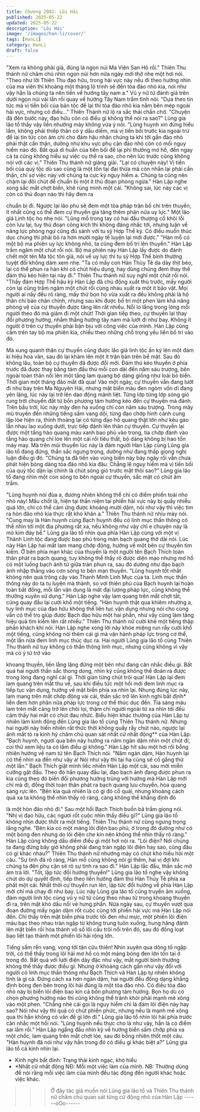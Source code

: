 ```yaml
---
title: Chương 2082: Lôi Hải
published: 2025-05-22
updated: 2025-05-22
description: 'Lôi Hải'
image: '/images/han-li/cover/'
tags: [HanLi]
category: HanLi
draft: false
---
```


"Xem ra không phải giả, đúng là ngọn núi Ma Viên San Hô rồi."
Thiên Thu thánh nữ chăm chú nhìn ngọn núi hơn nửa ngày mới
thở nhẹ một hơi nói.
"Theo như lời Thiên Thu đạo hữu, trong hải vực này nếu đi theo
hướng nhìn của ma viên thì khoảng một tháng lộ trình sẽ đến tòa
đảo nhỏ kia, nói như vậy hẳn là chúng ta nên tiến về hướng tây
nam a." Vũ y nữ tử đánh giá trên dưới ngọn núi vài lần rồi quay về
hướng Tây Nam trầm tĩnh nói.
"Dựa theo tin tức mà vị tiền bối của bản tộc để lại thì tòa đảo nhỏ
kia nằm bên mép ngoài hải vực, nhưng có điều..." Thiên Thánh
nữ lộ ra sắc thái chần chờ.
"Chuyện đã đên bước này, đạo hữu còn có điều gì không thể nói
ra sao?" Lũng gia lão tổ thấy vậy liền nhướng mày không vừa ý
nói.
"Lũng huynh xin đừng hiểu lầm, không phải thiếp thân có ý dấu
diếm, mà vị tiền bối trước kia ngoài trừ để lại tin tức còn ám chỉ
cho đám hậu nhân chúng ta khi tới gần đảo nhỏ phải thật cẩn
thận, dường như khu vực phụ cận đảo nhỏ còn có mối nguy hiểm
nào đó. Bất quá di huấn của tiền bối để lại phi thường mơ hồ, đến
ngay cả ta cũng không hiểu sự việc cụ thể ra sao, cho nên lúc
trước cũng không nói với các vị." Thiên Thu thánh nữ giảng giải.
"Lại có chuyện này! Vị tiền bối của quý tộc dù sao cũng là một tồn
tại đại thừa mà còn nhắn lại phải cẩn thận, chỉ sợ việc này với
chúng ta cực kỳ nguy hiểm a. Chúng ta cũng nên chậm lại đôi
chút để chuẩn bị một ít thủ đoạn phòng ngừa." Hàn Lập nghe
xong sắc mắt chợt biến, khẽ rùng mình một cái.
"Không sai, lúc này các vị còn có thủ đoạn nào thì hãy đem ra

chuẩn bị đi. Ngược lại lão phu sẽ đem một tòa pháp trận bố chí
trên thuyền, ít nhất cũng có thể đem cự thuyền gia tăng thêm
phân nửa uy lực." Một lão giả Linh tộc ho nhẹ nói.
"Lũng mỗ trong tay có hai đầu thượng cổ khôi lỗi còn lưu lại, tuy
thủ đoạn công kích thì không đáng nhắc tới, nhưng luận về năng
lực phòng ngự cũng đủ sánh với tu sỹ Hợp Thể kỳ. Có điều muốn
thúc dục chúng thì phải bỏ ra hơn mười ngày tế luyện lại mới
được."
"Hàn mỗ có một bộ ma phiên uy lực không nhỏ, ta cũng đem bố
trí lên thuyền." Hàn Lập trầm ngâm một chút rồi nói.
Bộ ma phiên này Hàn Lập lấy được do đánh chết một tên Ma tộc
tôn giả, nói về uy lực thì tu sỹ Hợp Thể bình thường tuyệt đối
không dám xem nhẹ.
"Ta có mấy con Hàn Thủy Tê da dày thịt béo, lại có thể phun ra
hàn khí có chút hiệu dụng, hay dùng chúng đem thay thế đám thú
kéo hiện tại này đi." Thiên Thu thánh nữ suy nghĩ một chút rồi nói.
"Thấy đám Hợp Thể hậu kỳ Hàn Lập đã chủ động xuất thủ trước,
mấy người còn lại cũng trầm ngâm một chút rồi cùng nhau xuất ra
một ít bảo vật.
Mọi người ai nấy đều rõ ràng, mấy thứ bọn họ vừa xuất ra đều
không phải là hộ thân chi bảo chân chính, nhưng sau khi được bố
trí một phen làm khả năng phòng vệ của cự thuyền được tăng lên
rất nhiều.
Nỗi lo lắng trong lòng mỗi người theo đó mà giảm đi một chút!
Thời gian tiếp theo, cự thuyền lại thay đổi phương hướng, nhắm
thẳng hướng tây nam mà lướt đi như bay.
Không ít người ở trên cự thuyền phải bận bịu với công việc của
mình.
Hàn Lập cũng cầm trên tay bộ ma phiên kia, chiếu theo những
chỗ trọng yếu liền bố trí vào đó.

Mà xung quanh thân cự thuyền cũng được lão giả linh tộc ấn ký
lên một đám kí hiệu hoa văn, sau đó lại khảm lên một ít trận bàn
trên bề mặt.
Sau đó không lâu, toàn bộ cự thuyền đã được đổi mới.
Đám thú kéo thuyền ở phía trước đã được thay bằng tám đầu thú
mỗi con dài đến năm sáu trượng, bên ngoài toàn thân nổi lên một
tầng lam quang bộ dáng giống như loài bò biển.
Thời gian một tháng đảo mắt đã qua!
Vào một ngày, cự thuyền vẫn đang lướt đi như bay trên Ma
Nguyên Hải, nhưng mặt biển màu đen ngòm vốn dĩ đang yên
lặng, lúc này lại trở lên dao động mãnh liệt. Từng lớp từng lớp
sóng gió rung trời chuyển đất từ bốn phương tám hướng kéo đến
cự thuyền mà đánh.
Trên bầu trới, lúc này mây đen hạ xuống chỉ còn năm sáu trượng.
Trong mây mù truyền đến những tiếng sấm vang dội, từng đạo
chớp hình cánh cung lập lòe hiện ra, thỉnh thoảng lại có từng đạo
hồ quang thật lớn như kêu gào lẫn nhau lao xuống dưới, trực tiếp
đánh lên thân cự thuyền.
Cự thuyền lại được một tầng hào quang màu xanh bao phủ vào
trong, tia chớp đánh vào tầng hào quang chỉ lóe lên một cái rồi
tiêu thất, bộ dáng không bị hao tổn mảy may.
Mà trên mũi thuyền lúc này là đám người Hàn Lập cùng Lũng gia
lão tổ đang đứng, thần sắc ngưng trọng, dường như đang thấp
giọng nghị luận điều gì đó.
"Chúng ta đã tiến vào vùng biển này bảy ngày rồi vẫn chưa phát
hiện bóng dáng tòa đảo nhỏ kia đâu. Chẳng lẽ nguy hiểm mà vị
tiền bối của quý tộc dặn lại chính là chút sóng gió trước mặt thôi
sao?" Lũng gia lão tổ đang nhìn một con sóng to bên ngoài cự
thuyền, sắc mặt có chút âm trầm.

"Lũng huynh nói đùa a, đương nhiên không thể chỉ có điểm phiền
toái nho nhỏ này! Mấu chốt là, hiện tại thần niệm tại phiến hải vực
này bị quấy nhiễu quá lớn, chỉ có thể cảm ứng được khoảng
mười dặm, nói như vậy thì việc tìm ra hòn đảo nhỏ kia thực rất
khó khăn a." Thiên Thu thánh nữ nhíu mày nói.
"Cung may là Hàn huynh cùng Bạch huynh đều có linh mục thần
thông có thể nhìn tới một địa phương rất xa, nếu không như vậy
chỉ e chuyện này là mò kim đáy bể." Lũng gia lão tổ nhìn qua phía
Hàn Lập cùng với một vị Thánh Linh tộc đang được bao phủ trong
màn bạch quang thở dài nói.
Lúc này Hàn Lập hai mắt lam mang chớp động, hướng về một
bên cự thuyền tìm kiếm.
Ở bên phía mạn khác của thuyền là một người tên Bạch Thích
toàn thân phát ra bạch quang, tuy không thể thấy rõ được diện
mạo nhưng mơ hồ có một luồng bạch ảnh từ giữa trán phun ra,
sau đó dường như đạo bạch ảnh nhập thẳng vào cơn sóng to bên
mạn thuyền.
"Lũng huynh tốt nhất không nên quá trông cậy vào Thanh Minh
Linh Mục của ta. Linh mục thần thông này do ta tu luyện mà
thành, so vơi thiên phú của Bạch huynh lại hoàn toàn bất đồng,
mỗi lần vận dụng là mất đại lượng pháp lực, cũng không thể
thường xuyên sử dụng." Hàn Lập nghe vậy lam quang trên mắt
chợt tắt, cũng quay đầu lại cười khổ một tiếng.
"Hàn huynh thật qua khiêm nhường a, tuy linh mục của đạo hữu
không thể liên tục vận dụng nhưng nói cho cùng vẫn có thể trọ
giúp được Bạch đạo hữu một hai phần, như vậy cũng làm tăng
hiệu quả tìm kiếm lên rất nhiều." Thiên Thu thánh nữ cười khẽ
một tiếng thập phần khách khí nói.
Hàn Lập nghe xong lời này khóe miệng run rẩy cười khổ một
tiếng, cũng không nói thêm cái gì mà vận hành pháp lực trong cơ
thể, một lần nữa đem linh mục thúc dục ra.
Hai người Lũng gia lão tổ cùng Thiên Thu thánh nữ tuy không có
thần thông linh mục, nhưng cũng không vì vậy mà có ý tứ trở vào

khoang thuyền, liền lẳng lặng đứng một bên như đang cân nhắc
điều gì.
Bất quá hai người thần sắc thong dong, nhìn kỹ cũng không thể
đoán ra được trong lòng đang nghĩ cái gì.
Thời gian từng chút trôi qua!
Hàn Lập lại đem lam quang trên mắt thu về, sau khi điều tức một
hồi mới đem linh mục ra tiếp tục vận dụng, hướng về mặt biển
phía xa nhìn lại.
Nhung đúng lúc này, lam mang trên mắt chớp động vài cái, thần
sắc trở lên kinh nghi bất định* liền đem hơn phân nửa pháp lực
trong cơ thể thúc dục đến.
Tia sáng màu lam trên mắt càng trở lên chói lọi, thậm chí người
ngoài từ xa nhìn tới đều cảm thấy hai mắt có chút đau nhức.
Biểu hiện khác thường của Hàn Lập tự nhiên làm kinh động đến
Lũng gia lão tổ cùng Thiên Thu thánh nữ. Nhưng hai người này
hiển nhiên rất thức thời không quấy rầy chút nào, ngược lại ánh
mắt tỏ ra kinh hỷ chăm chú quan sát nhất cử nhất động** của Hàn
Lập.
"Bạch huynh, ngươi qua bên này hướng ra năm ngàn dặm nhìn
một chút đi, coi thử xem liệu ta có lầm điều gì không." Hàn Lập hít
sâu một hơi rồi bỗng nhiên hướng về nam tử tên Bạch Thích nói.
"Năm ngàn dặm, Hàn huynh lại có thể nhìn xa đến như vậy a! Nói
như vậy thì tại hạ cũng sẽ cố gắng thử một lần." Bạch Thích giật
mình liếc nhiền Hàn Lập một cái, sau mới miễn cưỡng gật đầu.
Theo đó hắn quay đầu lại, đạo bạch ảnh đang được phun ra kia
cũng theo đó biến đổi phương hướng trùng với hướng mà Hàn
Lập mới chỉ mà đi, đồng thời toàn thân phát ra bạch quang lưu
chuyển, hòa quang sáng rực lên.
"Bên kia quả nhiên là có gì đó cổ quái, nhưng khoảng cách quá
xa ta không thể nhìn thấy rõ ràng, càng không thể khẳng định đó

là một hòn đảo nhỏ đi." Sau một hồi Bạch Thích buồn bã trầm
giọng nói.
"Nhị vị đạo hữu, các ngươi rốt cuộc nhìn thấy điều gì?" Lũng gia
lão tổ không nhịn được thốt ra một tiếng.
Thiên Thu thánh nữ cũng ngưng trọng lắng nghe.
"Bên kia có một mảng lôi điện bao phủ, ở trong đó dường như có
một bóng đen nhưng do lôi điện che kín nên không thể nhìn thấy
rõ ràng." Hàn Lập cũng không dấu diếm điều gì một hơi nói ra.
"Lôi điện? Nơi chúng ta đang đứng bây giờ không phải đang tràn
ngập lôi điện hay sao, cũng đâu có gì khác nhau?" Thiên Thu
thánh nữ nhướng mày có chút khó hiểu hỏi một câu.
"Sự tình đã rõ ràng, Hàn mỗ cũng không nói gì thêm, hai vị đợi khi
chúng ta đên phụ cận sẽ rõ sự tình ra sao đi." Hàn Lập lắc đầu,
thần sắc mờ ám trả lời.
"Tốt, lập tức đổi hướng thuyền!" Lũng gia lão tổ nghe vậy không
chút do dự quyết định, tiếp theo liền hướng đám thú Hàn Thủy Tê
phía xa phất một cái.
Nhất thời cự thuyền run lên, lập tức đổi hướng về phía Hàn Lập
mới chỉ mà chạy đi như bay.
Lúc này Lũng gia lão tổ cũng truyền âm xuống, đám người linh tộc
cùng vũ y nữ tử cũng theo nhau từ trong khoang thuyền đi ra, trên
mặt khó dấu nổi vẻ hưng phấn.
Nửa ngày sau, cự thuyền vượt qua đoạn đường mấy ngàn dặm
rốt cuộc cũng tới phiến hải vực mà Hàn Lập nói đến.
Chỉ thấy trên mặt biển phía trước tối đen như mực, một phiến lôi
điện màu bạc theo nhau tràn ngập từ không trung tuôn xuống,
hung hăng đánh lên mặt biển rồi hóa thành vô số lôi cầu trôi nổi
trên đó, sau đó đồng loạt bạo liệt tạo thành một phiến lôi hải rộng
lớn.

Tiếng sấm rền vang, vọng tới tận cửu thiên!
Nhìn xuyên qua dông tố ngập trời, có thể thấy trong lôi hải mơ hồ
có một mảng bóng đen lớn tồn tại ở trong đó.
Bất quá với lưới điện dày đặc như vậy, mắt người bình thường
không thể thấy được điều gì.
Nhưng ở khoảng cách gần như vậy đối với người có linh mục thần
thông như Bạch Thích và Hàn Lập tự nhiên không tính là gì cả.
Đứng cách xa hơn ngàn dặm, hai người đều đồng dạng khẳng
định bóng đen bên trong lôi hải đúng là một tòa đảo nhỏ. Có điều
tòa đảo nhỏ này bị biển lôi điện bao kín cả bốn phương tám
hướng.
Bọn họ dù có chọn phương hướng nào thì cũng không thể tránh
khỏi phải mạnh mẽ xông vào một phen.
"Chẳng nhẽ cái gọi là nguy hiểm chỉ là đám lôi điện này hay sao?
Nói như vậy thì quả có chút phiền phức, nhưng nếu là mạnh mẽ
xông qua thì hẳn không có vấn đề gì lớn đi." Lũng gia lão tổ nhìn
lôi hải phía trước cân nhắc một hồi nói.
"Lũng huynh nếu thực cho là như vậy, hẳn là có điểm sai lầm rồi."
Hàn Lập ngẩng đầu nhìn kỹ về hướng biển sấm chớp phía xa một
chốc, lam quang trên mắt chợt lóe, sau đó bỗng nhiên thốt một
câu.
"Hàn huynh đã nói như vậy hẳn trong đó có điều gì khác biệt a?"
Lũng gia lão tổ cả kinh nhìn lại.
* Kinh nghi bất đinh: Trạng thái kinh ngạc, khó hiểu
* *Nhất cử nhất động
NĐ: Mỗi một việc làm của mình.
NB: Thường dùng để nói rằng mỗi việc làm của mình đều tác
động đến người khác hoặc việc khác.

>>> Ở đây tác giả muốn nói Lũng gia lão tổ và Thiên Thu thánh
nữ chăm chú quan sát từng cử động nhỏ của Hàn Lập
------oOo------
